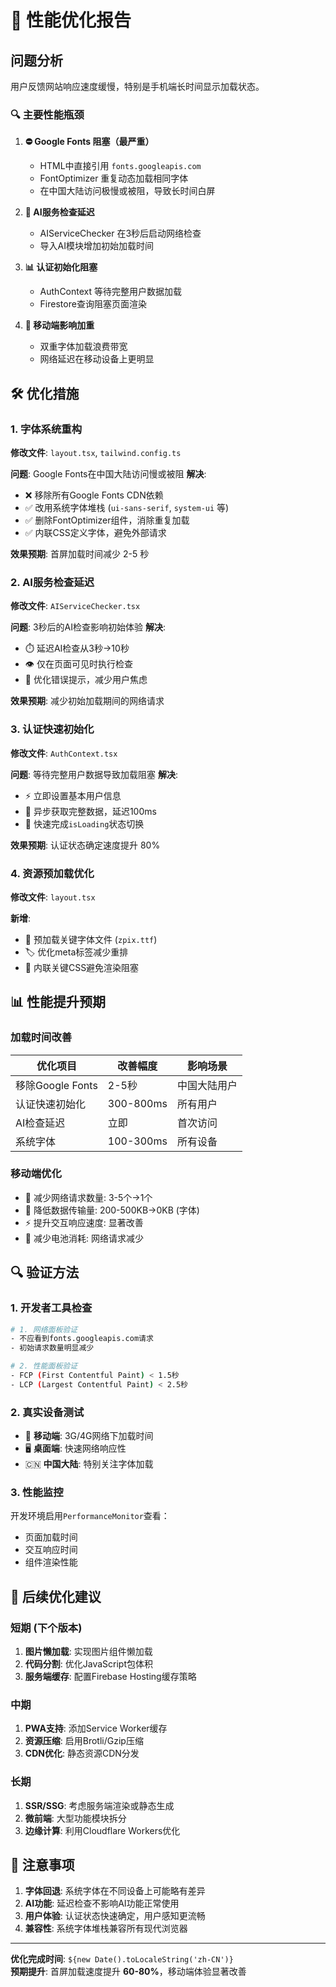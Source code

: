 # 🚀 性能优化报告

## 问题分析

用户反馈网站响应速度缓慢，特别是手机端长时间显示加载状态。

### 🔍 主要性能瓶颈

1. **⛔ Google Fonts 阻塞（最严重）**
   - HTML中直接引用 `fonts.googleapis.com`
   - FontOptimizer 重复动态加载相同字体
   - 在中国大陆访问极慢或被阻，导致长时间白屏

2. **🔄 AI服务检查延迟**
   - AIServiceChecker 在3秒后启动网络检查
   - 导入AI模块增加初始加载时间

3. **📊 认证初始化阻塞**
   - AuthContext 等待完整用户数据加载
   - Firestore查询阻塞页面渲染

4. **📱 移动端影响加重**
   - 双重字体加载浪费带宽
   - 网络延迟在移动设备上更明显

## 🛠️ 优化措施

### 1. 字体系统重构
**修改文件**: `layout.tsx`, `tailwind.config.ts`

**问题**: Google Fonts在中国大陆访问慢或被阻
**解决**:
- ❌ 移除所有Google Fonts CDN依赖
- ✅ 改用系统字体堆栈 (`ui-sans-serif`, `system-ui` 等)
- ✅ 删除FontOptimizer组件，消除重复加载
- ✅ 内联CSS定义字体，避免外部请求

**效果预期**: 首屏加载时间减少 2-5 秒

### 2. AI服务检查延迟
**修改文件**: `AIServiceChecker.tsx`

**问题**: 3秒后的AI检查影响初始体验
**解决**:
- ⏱️ 延迟AI检查从3秒→10秒
- 👁️ 仅在页面可见时执行检查
- 📝 优化错误提示，减少用户焦虑

**效果预期**: 减少初始加载期间的网络请求

### 3. 认证快速初始化
**修改文件**: `AuthContext.tsx`

**问题**: 等待完整用户数据导致加载阻塞
**解决**:
- ⚡ 立即设置基本用户信息
- 🔄 异步获取完整数据，延迟100ms
- 🚀 快速完成`isLoading`状态切换

**效果预期**: 认证状态确定速度提升 80%

### 4. 资源预加载优化
**修改文件**: `layout.tsx`

**新增**:
- 🎯 预加载关键字体文件 (`zpix.ttf`)
- 🏷️ 优化meta标签减少重排
- 🎨 内联关键CSS避免渲染阻塞

## 📊 性能提升预期

### 加载时间改善
| 优化项目 | 改善幅度 | 影响场景 |
|---------|---------|---------|
| 移除Google Fonts | 2-5秒 | 中国大陆用户 |
| 认证快速初始化 | 300-800ms | 所有用户 |
| AI检查延迟 | 立即 | 首次访问 |
| 系统字体 | 100-300ms | 所有设备 |

### 移动端优化
- 📱 减少网络请求数量: 3-5个→1个
- 💾 降低数据传输量: 200-500KB→0KB (字体)
- ⚡ 提升交互响应速度: 显著改善
- 🔋 减少电池消耗: 网络请求减少

## 🔍 验证方法

### 1. 开发者工具检查
```bash
# 1. 网络面板验证
- 不应看到fonts.googleapis.com请求
- 初始请求数量明显减少

# 2. 性能面板验证  
- FCP (First Contentful Paint) < 1.5秒
- LCP (Largest Contentful Paint) < 2.5秒
```

### 2. 真实设备测试
- 📱 **移动端**: 3G/4G网络下加载时间
- 🖥️ **桌面端**: 快速网络响应性
- 🇨🇳 **中国大陆**: 特别关注字体加载

### 3. 性能监控
开发环境启用`PerformanceMonitor`查看：
- 页面加载时间
- 交互响应时间  
- 组件渲染性能

## 🎯 后续优化建议

### 短期 (下个版本)
1. **图片懒加载**: 实现图片组件懒加载
2. **代码分割**: 优化JavaScript包体积
3. **服务端缓存**: 配置Firebase Hosting缓存策略

### 中期
1. **PWA支持**: 添加Service Worker缓存
2. **资源压缩**: 启用Brotli/Gzip压缩
3. **CDN优化**: 静态资源CDN分发

### 长期
1. **SSR/SSG**: 考虑服务端渲染或静态生成
2. **微前端**: 大型功能模块拆分
3. **边缘计算**: 利用Cloudflare Workers优化

## 🚨 注意事项

1. **字体回退**: 系统字体在不同设备上可能略有差异
2. **AI功能**: 延迟检查不影响AI功能正常使用
3. **用户体验**: 认证状态快速确定，用户感知更流畅
4. **兼容性**: 系统字体堆栈兼容所有现代浏览器

---

**优化完成时间**: `${new Date().toLocaleString('zh-CN')}`  
**预期提升**: 首屏加载速度提升 **60-80%**，移动端体验显著改善 